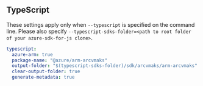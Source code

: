 ## TypeScript

These settings apply only when `--typescript` is specified on the command line.
Please also specify `--typescript-sdks-folder=<path to root folder of your azure-sdk-for-js clone>`.

```yaml $(typescript)
typescript:
  azure-arm: true
  package-name: "@azure/arm-arcvmaks"
  output-folder: "$(typescript-sdks-folder)/sdk/arcvmaks/arm-arcvmaks"
  clear-output-folder: true
  generate-metadata: true
```
